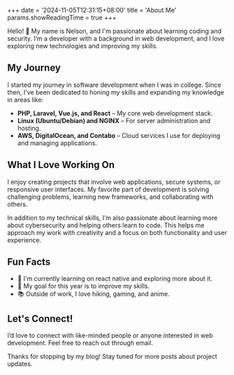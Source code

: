+++
date = '2024-11-05T12:31:15+08:00'
title = 'About Me'
params.showReadingTime = true
+++

Hello! 👋 My name is Nelson, and I'm passionate about learning coding and security. I’m a developer with a background in web development, and I love exploring new technologies and improving my skills.

## My Journey

I started my journey in software development when I was in college. Since then, I've been dedicated to honing my skills and expanding my knowledge in areas like:

- **PHP, Laravel, Vue.js, and React** – My core web development stack.
- **Linux (Ubuntu/Debian) and NGINX** – For server administration and hosting.
- **AWS, DigitalOcean, and Contabo** – Cloud services I use for deploying and managing applications.

## What I Love Working On

I enjoy creating projects that involve web applications, secure systems, or responsive user interfaces. My favorite part of development is solving challenging problems, learning new frameworks, and collaborating with others.

In addition to my technical skills, I’m also passionate about learning more about cybersecurity and helping others learn to code. This helps me approach my work with creativity and a focus on both functionality and user experience.

## Fun Facts

- 🌱 I'm currently learning on react native and exploring more about it.
- 🎯 My goal for this year is to improve my skills.
- 📚 Outside of work, I love hiking, gaming, and anime.

## Let's Connect!

I’d love to connect with like-minded people or anyone interested in web development. Feel free to reach out through email.

Thanks for stopping by my blog! Stay tuned for more posts about project updates.
